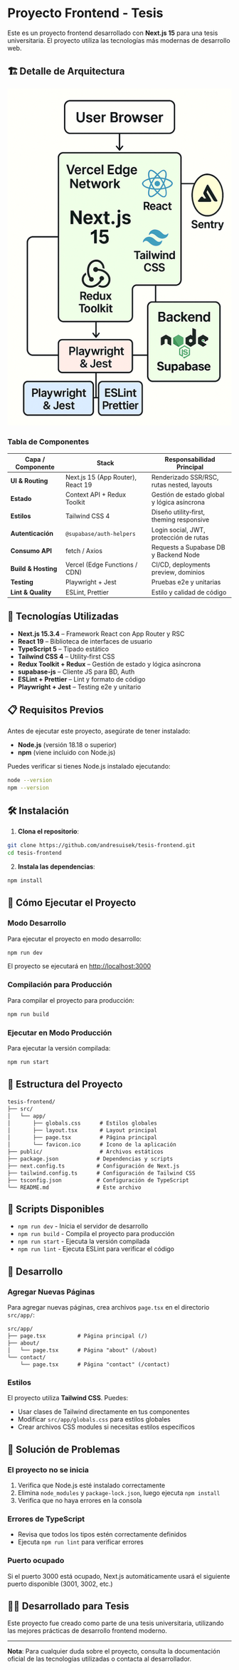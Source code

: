 # Proyecto Frontend - Tesis

Este es un proyecto frontend desarrollado con **Next.js 15** para una tesis universitaria. El proyecto utiliza las tecnologías más modernas de desarrollo web.

## 🏗️ Detalle de Arquitectura

![Frontend Architecture Diagram](frontend_architecture_1.png)

### Tabla de Componentes

| Capa / Componente   | Stack                             | Responsabilidad Principal                   |
| ------------------- | --------------------------------- | ------------------------------------------- |
| **UI & Routing**    | Next.js 15 (App Router), React 19 | Renderizado SSR/RSC, rutas nested, layouts  |
| **Estado**          | Context API + Redux Toolkit       | Gestión de estado global y lógica asíncrona |
| **Estilos**         | Tailwind CSS 4                    | Diseño utility‑first, theming responsive    |
| **Autenticación**   | `@supabase/auth‑helpers`          | Login social, JWT, protección de rutas      |
| **Consumo API**     | fetch / Axios                     | Requests a Supabase DB y Backend Node       |
| **Build & Hosting** | Vercel (Edge Functions / CDN)     | CI/CD, deployments preview, dominios        |
| **Testing**         | Playwright + Jest                 | Pruebas e2e y unitarias                     |
| **Lint & Quality**  | ESLint, Prettier                  | Estilo y calidad de código                  |

## 🚀 Tecnologías Utilizadas

- **Next.js 15.3.4** – Framework React con App Router y RSC
- **React 19** – Biblioteca de interfaces de usuario
- **TypeScript 5** – Tipado estático
- **Tailwind CSS 4** – Utility‑first CSS
- **Redux Toolkit + Redux** – Gestión de estado y lógica asíncrona
- **supabase-js** – Cliente JS para BD, Auth
- **ESLint + Prettier** – Lint y formato de código
- **Playwright + Jest** – Testing e2e y unitario

## 📋 Requisitos Previos

Antes de ejecutar este proyecto, asegúrate de tener instalado:

- **Node.js** (versión 18.18 o superior)
- **npm** (viene incluido con Node.js)

Puedes verificar si tienes Node.js instalado ejecutando:

```bash
node --version
npm --version
```

## 🛠️ Instalación

1. **Clona el repositorio**:

```bash
git clone https://github.com/andresuisek/tesis-frontend.git
cd tesis-frontend
```

2. **Instala las dependencias**:

```bash
npm install
```

## 🚀 Cómo Ejecutar el Proyecto

### Modo Desarrollo

Para ejecutar el proyecto en modo desarrollo:

```bash
npm run dev
```

El proyecto se ejecutará en [http://localhost:3000](http://localhost:3000)

### Compilación para Producción

Para compilar el proyecto para producción:

```bash
npm run build
```

### Ejecutar en Modo Producción

Para ejecutar la versión compilada:

```bash
npm run start
```

## 📁 Estructura del Proyecto

```
tesis-frontend/
├── src/
│   └── app/
│       ├── globals.css      # Estilos globales
│       ├── layout.tsx       # Layout principal
│       ├── page.tsx         # Página principal
│       └── favicon.ico      # Icono de la aplicación
├── public/                  # Archivos estáticos
├── package.json            # Dependencias y scripts
├── next.config.ts          # Configuración de Next.js
├── tailwind.config.ts      # Configuración de Tailwind CSS
├── tsconfig.json           # Configuración de TypeScript
└── README.md               # Este archivo
```

## 🧪 Scripts Disponibles

- `npm run dev` - Inicia el servidor de desarrollo
- `npm run build` - Compila el proyecto para producción
- `npm run start` - Ejecuta la versión compilada
- `npm run lint` - Ejecuta ESLint para verificar el código

## 🔧 Desarrollo

### Agregar Nuevas Páginas

Para agregar nuevas páginas, crea archivos `page.tsx` en el directorio `src/app/`:

```
src/app/
├── page.tsx          # Página principal (/)
├── about/
│   └── page.tsx      # Página "about" (/about)
└── contact/
    └── page.tsx      # Página "contact" (/contact)
```

### Estilos

El proyecto utiliza **Tailwind CSS**. Puedes:

- Usar clases de Tailwind directamente en tus componentes
- Modificar `src/app/globals.css` para estilos globales
- Crear archivos CSS modules si necesitas estilos específicos

## 🐛 Solución de Problemas

### El proyecto no se inicia

1. Verifica que Node.js esté instalado correctamente
2. Elimina `node_modules` y `package-lock.json`, luego ejecuta `npm install`
3. Verifica que no haya errores en la consola

### Errores de TypeScript

- Revisa que todos los tipos estén correctamente definidos
- Ejecuta `npm run lint` para verificar errores

### Puerto ocupado

Si el puerto 3000 está ocupado, Next.js automáticamente usará el siguiente puerto disponible (3001, 3002, etc.)

## 👨‍💻 Desarrollado para Tesis

Este proyecto fue creado como parte de una tesis universitaria, utilizando las mejores prácticas de desarrollo frontend moderno.

---

**Nota**: Para cualquier duda sobre el proyecto, consulta la documentación oficial de las tecnologías utilizadas o contacta al desarrollador.
